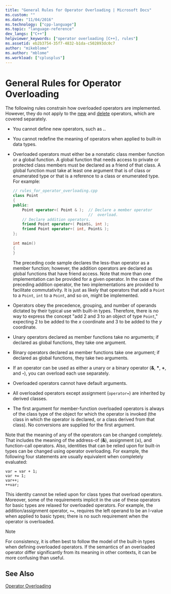 ```yaml
---
title: "General Rules for Operator Overloading | Microsoft Docs"
ms.custom: ""
ms.date: "11/04/2016"
ms.technology: ["cpp-language"]
ms.topic: "language-reference"
dev_langs: ["C++"]
helpviewer_keywords: ["operator overloading [C++], rules"]
ms.assetid: eb2b3754-35f7-4832-b1da-c502893dc0c7
author: "mikeblome"
ms.author: "mblome"
ms.workload: ["cplusplus"]
---
```

# General Rules for Operator Overloading
The following rules constrain how overloaded operators are implemented. However, they do not apply to the [new](../cpp/new-operator-cpp.md) and [delete](../cpp/delete-operator-cpp.md) operators, which are covered separately.  
  
-   You cannot define new operators, such as **.**.  
  
-   You cannot redefine the meaning of operators when applied to built-in data types.  
  
-   Overloaded operators must either be a nonstatic class member function or a global function. A global function that needs access to private or protected class members must be declared as a friend of that class. A global function must take at least one argument that is of class or enumerated type or that is a reference to a class or enumerated type. For example:  
  
    ```cpp  
    // rules_for_operator_overloading.cpp  
    class Point  
    {  
    public:  
        Point operator<( Point & );  // Declare a member operator   
                                     //  overload.  
        // Declare addition operators.  
        friend Point operator+( Point&, int );  
        friend Point operator+( int, Point& );  
    };  
  
    int main()  
    {  
    }  
    ```  
  
     The preceding code sample declares the less-than operator as a member function; however, the addition operators are declared as global functions that have friend access. Note that more than one implementation can be provided for a given operator. In the case of the preceding addition operator, the two implementations are provided to facilitate commutativity. It is just as likely that operators that add a `Point` to a `Point`, `int` to a `Point`, and so on, might be implemented.  
  
-   Operators obey the precedence, grouping, and number of operands dictated by their typical use with built-in types. Therefore, there is no way to express the concept "add 2 and 3 to an object of type `Point`," expecting 2 to be added to the *x* coordinate and 3 to be added to the *y* coordinate.  
  
-   Unary operators declared as member functions take no arguments; if declared as global functions, they take one argument.  
  
-   Binary operators declared as member functions take one argument; if declared as global functions, they take two arguments.  
  
-   If an operator can be used as either a unary or a binary operator (**&**, **\***, **+**, and **-**), you can overload each use separately.  
  
-   Overloaded operators cannot have default arguments.  
  
-   All overloaded operators except assignment (`operator=`) are inherited by derived classes.  
  
-   The first argument for member-function overloaded operators is always of the class type of the object for which the operator is invoked (the class in which the operator is declared, or a class derived from that class). No conversions are supplied for the first argument.  
  
 Note that the meaning of any of the operators can be changed completely. That includes the meaning of the address-of (**&**), assignment (**=**), and function-call operators. Also, identities that can be relied upon for built-in types can be changed using operator overloading. For example, the following four statements are usually equivalent when completely evaluated:  
  
```  
var = var + 1;  
var += 1;  
var++;  
++var;  
```  
  
 This identity cannot be relied upon for class types that overload operators. Moreover, some of the requirements implicit in the use of these operators for basic types are relaxed for overloaded operators. For example, the addition/assignment operator, `+=`, requires the left operand to be an l-value when applied to basic types; there is no such requirement when the operator is overloaded.  
  
> [!NOTE]
> For consistency, it is often best to follow the model of the built-in types when defining overloaded operators. If the semantics of an overloaded operator differ significantly from its meaning in other contexts, it can be more confusing than useful.  
  
## See Also  
 [Operator Overloading](../cpp/operator-overloading.md)